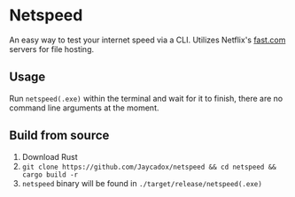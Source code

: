 # Netspeed
An easy way to test your internet speed via a CLI. Utilizes Netflix's [fast.com](https://fast.com/) servers for file hosting.

## Usage
Run `netspeed(.exe)` within the terminal and wait for it to finish, there are no command line arguments at the moment.

## Build from source
1. Download Rust
2. `git clone https://github.com/Jaycadox/netspeed && cd netspeed && cargo build -r`
3. `netspeed` binary will be found in `./target/release/netspeed(.exe)`
